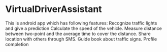 # VirtualDriverAssistant
This is android app which has following features:
Recognize traffic lights and give a prediction
Calculate the speed of the vehicle.
Measure distance between two-point and the average time to cover the distance.
Share location with others through SMS.
Guide book about traffic signs.
Profile completion
